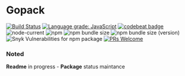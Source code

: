 # Gopack

[![Build Status](https://app.travis-ci.com/restuwahyu13/gopack.svg?branch=main)](https://app.travis-ci.com/restuwahyu13/gopack)
[![Language grade: JavaScript](https://img.shields.io/lgtm/grade/javascript/g/restuwahyu13/midtrans-node.svg?logo=lgtm&logoWidth=18)](https://lgtm.com/projects/g/restuwahyu13/midtrans-node/context:javascript) [![codebeat badge](https://codebeat.co/badges/9eb004e2-7dc1-4ced-bfa3-4d5153851a25)](https://codebeat.co/projects/github-com-restuwahyu13-gopack-main)![node-current](https://img.shields.io/node/v/gopack?style=flat-square) ![npm](https://img.shields.io/npm/dm/gopack) ![npm bundle size](https://img.shields.io/bundlephobia/min/gopack) ![npm bundle size (version)](https://img.shields.io/bundlephobia/minzip/gopack) ![Snyk Vulnerabilities for npm package](https://img.shields.io/snyk/vulnerabilities/npm/gopack?style=flat-square) [![PRs Welcome](https://img.shields.io/badge/PRs-welcome-brightgreen.svg?style=flat-square)](https://github.com/restuwahyu13/gopack/blob/main/CONTRIBUTING.md)

### Noted

**Readme** in progress - **Package** status maintance
